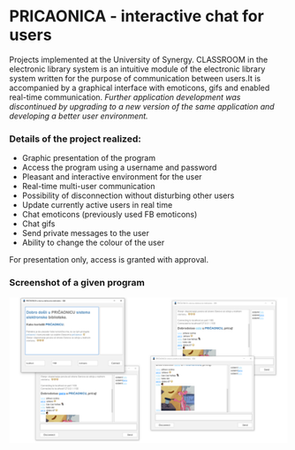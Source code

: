 # PRICAONICA - interactive chat for users
Projects implemented at the University of Synergy. CLASSROOM in the electronic library system is an intuitive module of the electronic library system written for the purpose of communication between users.It is accompanied by a graphical interface with emoticons, gifs and enabled real-time communication.
*Further application development was discontinued by upgrading to a new version of the same application and developing a better user environment.*

### Details of the project realized:
* Graphic presentation of the program
* Access the program using a username and password
* Pleasant and interactive environment for the user
* Real-time multi-user communication
* Possibility of disconnection without disturbing other users
* Update currently active users in real time
* Chat emoticons (previously used FB emoticons)
* Chat gifs
* Send private messages to the user
* Ability to change the colour of the user

For presentation only, access is granted with approval.

### Screenshot of a given program
 ![Screenshot of a given program](https://github.com/stojanovicljubinko/PRICAONICA-interactive-chat-for-users/blob/main/photoprogram.png)
